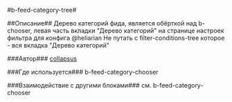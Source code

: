 #b-feed-category-tree#

##Описание##
Дерево категорий фида, является обёрткой над b-chooser, левая часть вкладки "Дерево категорий" на странице настроек фильтра для конфига
@heliarian  Не путать с filter-conditions-tree которое - вся вкладка "Дерево категорий"

###Автор###
[collapsus ](https://staff.yandex-team.ru/collapsus )

###Где используется###
b-feed-category-chooser

###Взаимодействие с другими блоками###
см. b-feed-category-chooser
